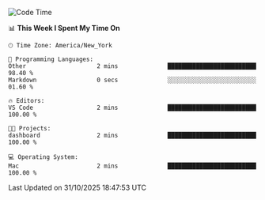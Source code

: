 

<!--START_SECTION:waka-->
![Code Time](http://img.shields.io/badge/Code%20Time-1%2C082%20hrs%206%20mins-blue)

📊 **This Week I Spent My Time On** 

```text
🕑︎ Time Zone: America/New_York

💬 Programming Languages: 
Other                    2 mins              █████████████████████████   98.40 % 
Markdown                 0 secs              ░░░░░░░░░░░░░░░░░░░░░░░░░   01.60 % 

🔥 Editors: 
VS Code                  2 mins              █████████████████████████   100.00 % 

🐱‍💻 Projects: 
dashboard                2 mins              █████████████████████████   100.00 % 

💻 Operating System: 
Mac                      2 mins              █████████████████████████   100.00 % 
```


 Last Updated on 31/10/2025 18:47:53 UTC
<!--END_SECTION:waka-->
